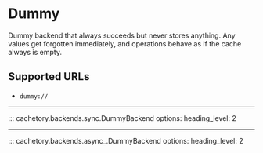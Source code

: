 # Dummy

Dummy backend that always succeeds but never stores anything. Any values get forgotten immediately,
and operations behave as if the cache always is empty.

## Supported URLs

- `dummy://`

---

::: cachetory.backends.sync.DummyBackend
    options:
      heading_level: 2

---

::: cachetory.backends.async_.DummyBackend
    options:
      heading_level: 2
